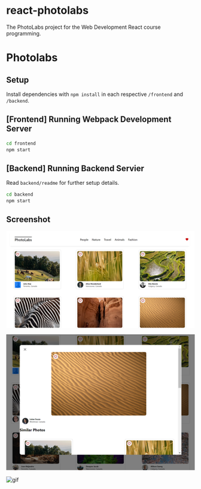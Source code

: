 # react-photolabs
The PhotoLabs project for the Web Development React course programming.

# Photolabs

## Setup

Install dependencies with `npm install` in each respective `/frontend` and `/backend`.

## [Frontend] Running Webpack Development Server

```sh
cd frontend
npm start
```

## [Backend] Running Backend Servier

Read `backend/readme` for further setup details.

```sh
cd backend
npm start
```

## Screenshot

![main](https://github.com/Hansstayhungry/photolabs-starter/blob/main/docs/photoLabs-main.png)

![detail](https://github.com/Hansstayhungry/photolabs-starter/blob/main/docs/photoLabs-detail.png)

![gif](https://github.com/Hansstayhungry/photolabs-starter/blob/main/docs/photoLabs-gif.gif)